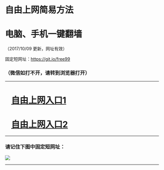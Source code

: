 ﻿# 自由上网简易方法

# 电脑、手机一键翻墙

（2017/10/09 更新，网址有效）

固定短网址：https://git.io/free99

### （微信如打不开，请转到浏览器打开）


***





# &nbsp;&nbsp; <a href="http://ft956227729.fwq-tz-1001.info/fwqtz01.html?t=100900127936 " target="_blank">自由上网入口1</a>
# &nbsp;&nbsp; <a href="http://ft308227492.fwq-tz-1002.info/fwqtz02.html?t=10090011113 " target="_blank">自由上网入口2</a>
***

### 请记住下图中固定短网址：

<img src="https://s3-us-west-2.amazonaws.com/fwq-1001/yjfq-20170905okok.png" /> 


***

